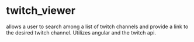 # twitch_viewer
allows a user to search among a list of twitch channels and provide a link to the desired twitch channel.  Utilizes angular and the twitch api.
